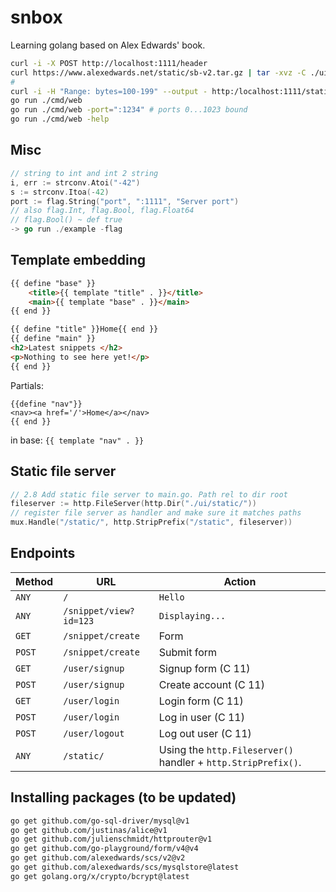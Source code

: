 # snbox

Learning golang based on Alex Edwards' book.

```sh
curl -i -X POST http://localhost:1111/header
curl https://www.alexedwards.net/static/sb-v2.tar.gz | tar -xvz -C ./ui/static
# 
curl -i -H "Range: bytes=100-199" --output - http:/localhost:1111/static/img/logo.png
go run ./cmd/web
go run ./cmd/web -port=":1234" # ports 0...1023 bound
go run ./cmd/web -help
```

## Misc 

```go
// string to int and int 2 string
i, err := strconv.Atoi("-42")
s := strconv.Itoa(-42)
port := flag.String("port", ":1111", "Server port") 
// also flag.Int, flag.Bool, flag.Float64
// flag.Bool() ~ def true
-> go run ./example -flag
```


## Template embedding 

```html
{{ define "base" }}
    <title>{{ template "title" . }}</title>
    <main>{{ template "base" . }}</main>
{{ end }}
```

```html
{{ define "title" }}Home{{ end }}
{{ define "main" }}
<h2>Latest snippets </h2>
<p>Nothing to see here yet!</p>
{{ end }}
```
Partials:
```
{{define "nav"}}
<nav><a href='/'>Home</a></nav>
{{ end }}
```
in base: `{{ template "nav" . }}`


## Static file server

```go
// 2.8 Add static file server to main.go. Path rel to dir root
fileserver := http.FileServer(http.Dir("./ui/static/"))
// register file server as handler and make sure it matches paths
mux.Handle("/static/", http.StripPrefix("/static", fileserver))
```

## Endpoints

Method | URL | Action
---|---|---
`ANY`  | `/` | `Hello`
`ANY`  | `/snippet/view?id=123` | `Displaying...`
`GET`  | `/snippet/create` | Form 
`POST` | `/snippet/create` | Submit form 
`GET`  | `/user/signup` | Signup form (C 11)
`POST` | `/user/signup` | Create account (C 11)
`GET`  | `/user/login` | Login form (C 11)
`POST` | `/user/login` | Log in user (C 11)
`POST` | `/user/logout` | Log out user (C 11)
`ANY`  | `/static/` | Using the `http.Fileserver()` handler + `http.StripPrefix()`. 

## Installing packages (to be updated)

```sh
go get github.com/go-sql-driver/mysql@v1
go get github.com/justinas/alice@v1
go get github.com/julienschmidt/httprouter@v1
go get github.com/go-playground/form/v4@v4
go get github.com/alexedwards/scs/v2@v2
go get github.com/alexedwards/scs/mysqlstore@latest
go get golang.org/x/crypto/bcrypt@latest
```
